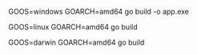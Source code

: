 GOOS=windows GOARCH=amd64 go build -o app.exe

GOOS=linux GOARCH=amd64 go build

GOOS=darwin GOARCH=amd64 go build